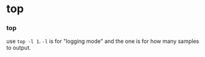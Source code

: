 # top

###  top

use `top -l 1`. `-l` is for "logging mode" and the one is for how many samples to output.

